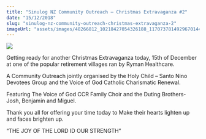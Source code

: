 ```yaml
---
title: "Sinulog NZ Community Outreach – Christmas Extravaganza #2"
date: "15/12/2018"
slug: "sinulog-nz-community-outreach-christmas-extravaganza-2"
imageUrl: "assets/images/48266812_10218427054326188_1170737814929670144_n.jpg"
---
```


![](https://i0.wp.com/santonino-nz.org/wp-content/uploads/2018/12/48266812_10218427054326188_1170737814929670144_n.jpg?resize=275%2C183)

Getting ready for another Christmas Extravaganza today, 15th of December at one of the popular retirement villages ran by Ryman Healthcare.

A Community Outreach jointly organised by the Holy Child – Santo Nino Devotees Group and the Voice of God Catholic Charismatic Renewal.

Featuring The Voice of God CCR Family Choir and the Duting Brothers- Josh, Benjamin and Miguel.

Thank you all for offering your time today to Make their hearts lighten up and faces brighten up.   

“THE JOY OF THE LORD ID OUR STRENGTH”